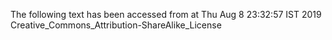 The following text has been accessed from at Thu Aug 8 23:32:57 IST 2019
Creative_Commons_Attribution-ShareAlike_License
